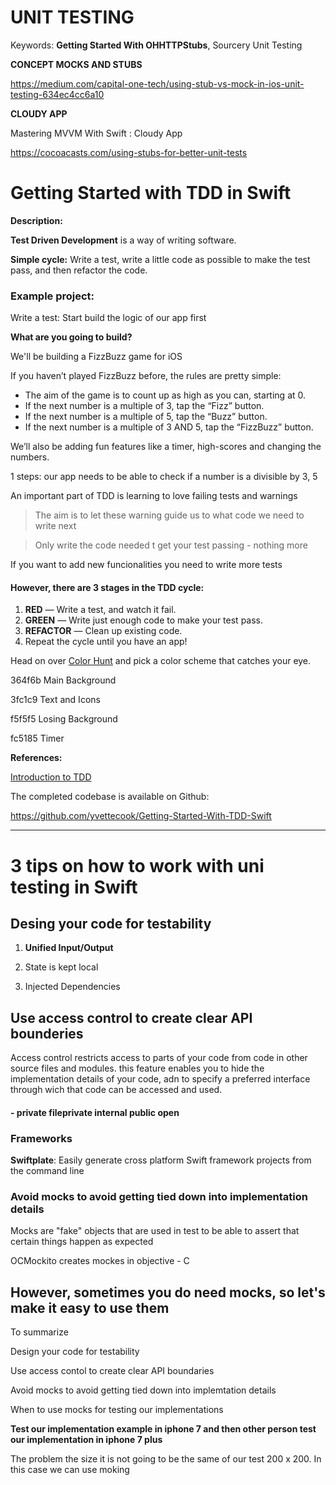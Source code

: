 # UNIT TESTING 



Keywords: **Getting Started With OHHTTPStubs**, Sourcery Unit Testing

**CONCEPT MOCKS AND STUBS** 

https://medium.com/capital-one-tech/using-stub-vs-mock-in-ios-unit-testing-634ec4cc6a10

**CLOUDY APP**

Mastering MVVM With Swift : Cloudy App

https://cocoacasts.com/using-stubs-for-better-unit-tests



# Getting Started with TDD in Swift

**Description:** 

**Test Driven Development** is a way of writing software.

**Simple cycle:** Write a test, write a little code as possible to make the test pass, and then refactor the code.

### **Example project:**

Write a test: Start build the logic of our app first

**What are you going to build?**

We'll be building a FizzBuzz game for iOS

If you haven’t played FizzBuzz before, the rules are pretty simple:

- The aim of the game is to count up as high as you can, starting at 0.
- If the next number is a multiple of 3, tap the “Fizz” button.
- If the next number is a multiple of 5, tap the “Buzz” button.
- If the next number is a multiple of 3 AND 5, tap the “FizzBuzz” button.

We’ll also be adding fun features like a timer, high-scores and changing the numbers.



1 steps: our app needs to be able to check if a number is a divisible by 3, 5

An important part of  TDD is learning to love failing tests and warnings 

> The aim is to let these warning guide us to what code we need to write next

> Only write the code needed t get your test passing - nothing more

If you want to add new funcionalities you need to write more tests



#### However, there are 3 stages in the TDD cycle:

1. **RED** — Write a test, and watch it fail.
2. **GREEN** — Write just enough code to make your test pass.
3. **REFACTOR** — Clean up existing code.
4. Repeat the cycle until you have an app!

Head on over [Color Hunt](https://colorhunt.co/palettes/popular) and pick a color scheme that catches your eye.

364f6b Main Background

3fc1c9	Text  and Icons

f5f5f5	Losing Background

fc5185	Timer

**References:**

[Introduction to TDD](https://medium.com/@ynzc/getting-started-with-tdd-in-swift-2fab3e07204b)

The completed codebase is available on Github:

https://github.com/yvettecook/Getting-Started-With-TDD-Swift

------



# 3 tips on how to work with uni testing in Swift 

## Desing your code for testability 

1. **Unified Input/Output** 

2. State is kept local 

3. Injected Dependencies

## Use access control to create clear API  bounderies

Access  control restricts access to parts of your code from code in other source files and modules. this feature enables you to hide the implementation details of your code, adn to specify a preferred interface through wich that code can be accessed and used.

#### - private  fileprivate  internal  public  open 

### **Frameworks**

**Swiftplate**: Easily generate cross platform Swift framework projects from the command line

### Avoid mocks to avoid getting tied down into implementation details

Mocks are "fake" objects that are used in test to be able to assert that certain things happen as expected

OCMockito creates mockes in objective - C

## However, sometimes you do need mocks, so let's make it easy to use them

To summarize 

Design your code for testability 

Use access contol to create clear API boundaries

Avoid mocks to avoid getting tied down into implemtation details

When to use mocks for testing our implementations

**Test our implementation example in iphone 7 and then other person test our implementation in iphone 7 plus**

The problem the size it is not going to be the same of our test 200 x 200. In this case we can use moking

